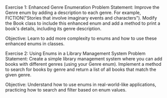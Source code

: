 Exercise 1: Enhanced Genre Enumeration
Problem Statement: Improve the Genre enum by adding a description to each genre. For example, FICTION("Stories that involve imaginary events and characters"). Modify the Book class to include this enhanced enum and add a method to print a book's details, including its genre description.

Objective: Learn to add more complexity to enums and how to use these enhanced enums in classes.

Exercise 2: Using Enums in a Library Management System
Problem Statement: Create a simple library management system where you can add books with different genres (using your Genre enum). Implement a method to search for books by genre and return a list of all books that match the given genre.

Objective: Understand how to use enums in real-world-like applications, practicing how to search and filter based on enum values.